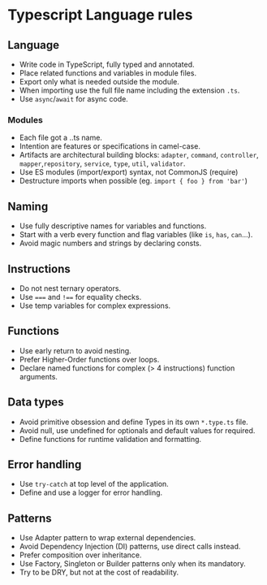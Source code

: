 # Typescript Language rules 

## Language
- Write code in TypeScript, fully typed and annotated.
- Place related functions and variables in module files.
- Export only what is needed outside the module.
- When importing use the full file name including the extension `.ts`.
- Use `async`/`await` for async code.

### Modules
- Each file got a <intention>.<artifact>.ts name.
- Intention are features or specifications in camel-case.
- Artifacts are architectural building blocks: `adapter`, `command`, `controller`, `mapper`,`repository`, `service`, `type`, `util`, `validator`.
- Use ES modules (import/export) syntax, not CommonJS (require)
- Destructure imports when possible (eg. `import { foo } from 'bar'`)

## Naming
- Use fully descriptive names for variables and functions.
- Start with a verb every function and flag variables (like `is`, `has`, `can`...).  
- Avoid magic numbers and strings by declaring consts.

## Instructions
- Do not nest ternary operators.
- Use `===` and `!==` for equality checks.
- Use temp variables for complex expressions.

## Functions
- Use early return to avoid nesting.
- Prefer Higher-Order functions over loops.
- Declare named functions for complex (> 4 instructions) function arguments.

## Data types
- Avoid primitive obsession and define Types in its own `*.type.ts` file.
- Avoid null, use undefined for optionals and default values for required.
- Define functions for runtime validation and formatting.

## Error handling
- Use `try-catch` at top level of the application.
- Define and use a logger for error handling.

## Patterns
- Use Adapter pattern to wrap external dependencies.
- Avoid Dependency Injection (DI) patterns, use direct calls instead.
- Prefer composition over inheritance.
- Use Factory, Singleton or Builder patterns only when its mandatory.
- Try to be DRY, but not at the cost of readability.